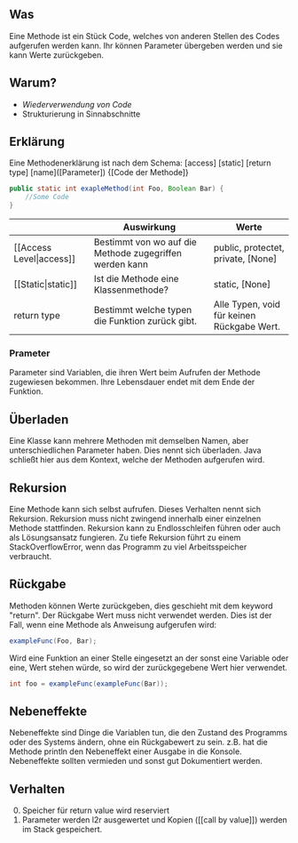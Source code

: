 ## Was
Eine Methode ist ein Stück Code, welches von anderen Stellen des Codes aufgerufen werden kann.
Ihr können Parameter übergeben werden und sie kann Werte zurückgeben.
## Warum?
* *Wiederverwendung von Code*
* Strukturierung in Sinnabschnitte
## Erklärung
Eine Methodenerklärung ist nach dem Schema:
\[access\] \[static\] \[return type\] \[name\](\[Parameter\]) {\[Code der Methode\]}
```java
public static int exapleMethod(int Foo, Boolean Bar) {
    //Some Code
}
```

|                          | Auswirkung                                              | Werte                                      |
| ------------------------ | ------------------------------------------------------- | ------------------------------------------ |
| [[Access Level\|access]] | Bestimmt von wo auf die Methode zugegriffen werden kann | public, protectet, private, [None]         |
| [[Static\|static]]       | Ist die Methode eine Klassenmethode?                    | static, [None]                             |
| return type              | Bestimmt welche typen die Funktion zurück gibt.         | Alle Typen, void für keinen Rückgabe Wert. |

### Prameter
Parameter sind Variablen, die ihren Wert beim Aufrufen der Methode zugewiesen bekommen. Ihre Lebensdauer endet mit dem Ende der Funktion. 
## Überladen
Eine Klasse kann mehrere Methoden mit demselben Namen, aber unterschiedlichen Parameter haben. Dies nennt sich überladen. Java schließt hier aus dem Kontext, welche der Methoden aufgerufen wird.
## Rekursion
Eine Methode kann sich selbst aufrufen. Dieses Verhalten nennt sich Rekursion. Rekursion muss nicht zwingend innerhalb einer einzelnen Methode stattfinden. Rekursion kann zu Endlosschleifen führen oder auch als Lösungsansatz fungieren. Zu tiefe Rekursion führt zu einem StackOverflowError, wenn das Programm zu viel Arbeitsspeicher verbraucht.
## Rückgabe
Methoden können Werte zurückgeben, dies geschieht mit dem keyword "return". Der Rückgabe Wert muss nicht verwendet werden. Dies ist der Fall, wenn eine Methode als Anweisung aufgerufen wird:
```java
exampleFunc(Foo, Bar);
```
Wird eine Funktion an einer Stelle eingesetzt an der sonst eine Variable oder eine, Wert stehen würde, so wird der zurückgegebene Wert hier verwendet.
```java
int foo = exampleFunc(exampleFunc(Bar));
```
## Nebeneffekte
Nebeneffekte sind Dinge die Variablen tun, die den Zustand des Programms oder des Systems ändern, ohne ein Rückgabewert zu sein. z.B. hat die Methode println den Nebeneffekt einer Ausgabe in die Konsole. Nebeneffekte sollten vermieden und sonst gut Dokumentiert werden.
## Verhalten
0. Speicher für return value wird reserviert
1. Parameter werden l2r ausgewertet und Kopien ([[call by value]]) werden im Stack gespeichert.